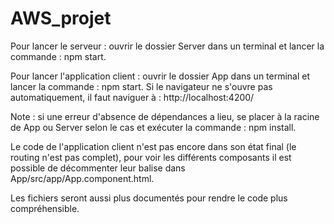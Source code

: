 # AWS_projet

Pour lancer le serveur : ouvrir le dossier Server dans un terminal et lancer la commande : npm start.

Pour lancer l'application client : ouvrir le dossier App dans un terminal et lancer la commande : npm start. Si le navigateur ne s'ouvre pas automatiquement, il faut naviguer à : http://localhost:4200/

Note : si une erreur d'absence de dépendances a lieu, se placer à la racine de App ou Server selon le cas et exécuter la commande : npm install.


Le code de l'application client n'est pas encore dans son état final (le routing n'est pas complet), pour voir les différents composants il est possible de décommenter leur balise dans App/src/app/App.component.html.

Les fichiers seront aussi plus documentés pour rendre le code plus compréhensible.

